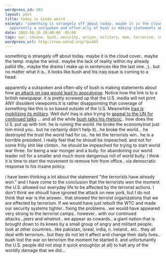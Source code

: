 ```yaml
--- 
wordpress_id: 343
layout: post
title: today is kinda weird
excerpt: "something is strangely off about today. maybe it is the cloud cover.. maybe the temp. maybe the wind.. maybe the lack of reality within my already pallid life.. maybe the drama I make up in sentences like the last one. ;).. but no matter what it is.. it looks like bush and his iraq issue is coming to a head.\r\n\
  apparently a outspoken and often-ally of bush is making statements about how "
date: 2002-08-16 20:40:00 -05:00
tags: war, insane, bush, security, action, military, mom, terrorism, india, politics, politic, iraq
wordpress_url: http://new.nata2.org/?p=343
---
```

something is strangely off about today. maybe it is the cloud cover.. maybe the temp. maybe the wind.. maybe the lack of reality within my already pallid life.. maybe the drama I make up in sentences like the last one. ;).. but no matter what it is.. it looks like bush and his iraq issue is coming to a head.<br/><br/>
apparently a outspoken and often-ally of bush is making statements about how <a href="http://www.guardian.co.uk/Iraq/Story/0,2763,775532,00.html">an attack on iraq would lead to apocalypse</a>. Notice how the link is to a british newspapar. it is pretty screwed up that the U.S. media will not print ANY dissident viewpoints.It is rather disappointing that coverage of something like this is so based outside of the U.S. Meanwhile <a href="http://www.cnn.com/2002/WORLD/meast/08/15/iraq.us/index.html">Iraq is mobilizing its military</a>. Well duh! Iraq is also trying to <a href="http://www.cnn.com/2002/US/08/16/un.iraq.ap/index.html">appeal to the UN for continued talks</a> ... and all the while <a href="http://www.cnn.com/2002/ALLPOLITICS/08/16/bush.iraq/index.html">bush talks his rhetoric</a>.. how does the U.S. put up with him. he is ruining the world. He broke the economy(not just him mind you.. but he certainly didn't help it).. he broke the world... he destroyed the trust the world had for us.. he let the terrorists win.. he is a horrible president. I really feel that he shoudl be impeached. and not for some frilly shit like clinton.. he should be impeached for trying to start world war three. for being a war monger and a bully. for abandoning our world leader roll for a smaller and much more dangerous roll of world bully. I think it is time to start the movement to remove him from office.. via democratic response to his insane policy. <br/><br/>i have been thinking a lot about the statement "the terrorists have already won." and I have come to the conclusion that the terrorists won the moment the U.S. allowed our everyday life to be affected by the terrorist actions. I don't think we shoudl have ignored the attack on new york, but I do not think that war is the answer.. that showed the terroist organizations that we are effected by terrorism. If we would have just rebuilt the WTC and made our security systems tighter.. fixing the problems.. we would have appeared very strong to the terrorist camps.. however.. with our continued attacks...jeers and whatnot.. we appear as cowards.. a giant nation that is brought down to its knees by a small group of angry and militant people. look at other countries.. like pakistan, isreal, india, n. ireland.. etc.. they all deal with terrorism.. but they do not let it affect and change their daily lives.. bush lost the war on terrorism the moment he started it. and unfortunantly the U.S. people did not stop it quick enough(or at all) to halt any of the worldly damage that we did... 
